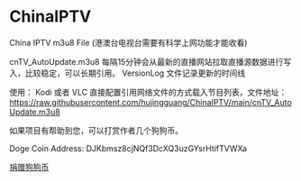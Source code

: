 # ChinaIPTV
China IPTV m3u8 File (港澳台电视台需要有科学上网功能才能收看)

cnTV_AutoUpdate.m3u8 每隔15分钟会从最新的直播网站拉取直播源数据进行写入，比较稳定，可以长期引用。
VersionLog 文件记录更新的时间线

使用：
Kodi 或者 VLC 直接配置引用网络文件的方式载入节目列表，文件地址：https://raw.githubusercontent.com/hujingguang/ChinaIPTV/main/cnTV_AutoUpdate.m3u8


如果项目有帮助到您，可以打赏作者几个狗狗币。

Doge Coin Address: DJKbmsz8cjNQf3DcXQ3uzGYsrHtifTVWXa

[捐赠狗狗币](https://dogechain.info/address/DJKbmsz8cjNQf3DcXQ3uzGYsrHtifTVWXa)
